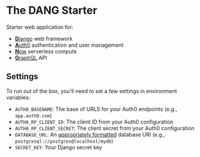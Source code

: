 # The DANG Starter

Starter web application for:
- [**D**jango](https://www.djangoproject.com/) web framework
- [**A**uth0](https://auth0.com/) authentication and user management
- [**N**ow](https://zeit.co/) serverless compute
- [**G**raphQL](https://graphene-python.org/) API

## Settings
To run out of the box, you'll need to set a few settings in environment
variables:
- `AUTH0_BASENAME`: The base of URLS for your Auth0 endpoints (e.g., 
   `app.auth0.com`)
- `AUTH0_RP_CLIENT_ID`: The client ID from your Auth0 configuration
- `AUTH0_RP_CLIENT_SECRET`: The client secret from your Auth0 configuration
- `DATABASE_URL`: An [appropriately formatted](https://github.com/jacobian/dj-database-url#url-schema)
   database URI (e.g., `postgresql://postgres@localhost/mydb`)
- `SECRET_KEY`: Your Django secret key
